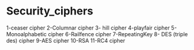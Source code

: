 # Security_ciphers
1-ceaser cipher
2-Columnar cipher
3- hill cipher
4-playfair cipher
5-Monoalphabetic cipher
6-Railfence cipher
7-RepeatingKey
8- DES (triple des) cipher
9-AES cipher
10-RSA
11-RC4 cipher
